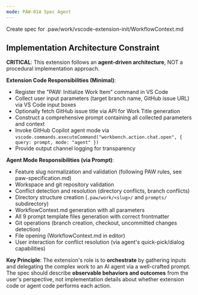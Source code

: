```yaml
---
mode: PAW-01A Spec Agent
---
```


Create spec for .paw/work/vscode-extension-init/WorkflowContext.md

## Implementation Architecture Constraint

**CRITICAL**: This extension follows an **agent-driven architecture**, NOT a procedural implementation approach.

**Extension Code Responsibilities (Minimal)**:
- Register the "PAW: Initialize Work Item" command in VS Code
- Collect user input parameters (target branch name, GitHub issue URL) via VS Code input boxes
- Optionally fetch GitHub issue title via API for Work Title generation
- Construct a comprehensive prompt containing all collected parameters and context
- Invoke GitHub Copilot agent mode via `vscode.commands.executeCommand("workbench.action.chat.open", { query: prompt, mode: "agent" })`
- Provide output channel logging for transparency

**Agent Mode Responsibilities (via Prompt)**:
- Feature slug normalization and validation (following PAW rules, see paw-specification.md)
- Workspace and git repository validation
- Conflict detection and resolution (directory conflicts, branch conflicts)
- Directory structure creation (`.paw/work/<slug>/` and `prompts/` subdirectory)
- WorkflowContext.md generation with all parameters
- All 9 prompt template files generation with correct frontmatter
- Git operations (branch creation, checkout, uncommitted changes detection)
- File opening (WorkflowContext.md in editor)
- User interaction for conflict resolution (via agent's quick-pick/dialog capabilities)

**Key Principle**: The extension's role is to **orchestrate** by gathering inputs and delegating the complex work to an AI agent via a well-crafted prompt. The spec should describe **observable behaviors and outcomes** from the user's perspective, not implementation details about whether extension code or agent code performs each action.
